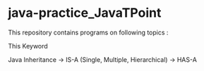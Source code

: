 # java-practice_JavaTPoint

This repository contains programs on following topics :

This Keyword

Java Inheritance 
  -> IS-A (Single, Multiple, Hierarchical)
  -> HAS-A

